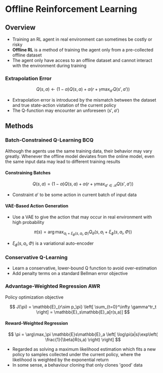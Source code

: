 # Offline Reinforcement Learning

## Overview

- Training an RL agent in real environment can sometimes be costly or risky
- **Offline RL** is a method of training the agent only from a pre-collected offline dataset
- The agent only have access to an offline dataset and cannot interact with the environment during training

### Extrapolation Error

$$ Q(s,a) \leftarrow (1-\alpha)Q(s,a) + \alpha(r + \gamma\max_{a'}Q(s',a')) $$

- Extrapolation error is introduced by the mismatch between the dataset and true state-action vistation of the current policy
- The Q-function may encounter an unforeseen $(s',a')$

## Methods

### Batch-Constrained Q-Learning BCQ

Although the agents use the same training data, their behavior may vary greatly. Whenever the offline model deviates from the online model, even the same input data may lead to different training results

#### Constraining Batches

$$ Q(s,a) = (1-\alpha)Q(s,a) + \alpha(r + \gamma\max_{a'\in\mathcal{B}}Q(s',a')) $$

- Constraint $a'$ to be some action in current batch of input data

#### VAE-Based Action Generation

- Use a VAE to give the action that may occur in real environment with high probability

$$ \pi(s) = \arg\max_{a_i+\xi_\phi(s, a_i, \Phi)} Q_\theta(s,a_i+\xi_\phi(s, a_i, \Phi)) $$

- $\xi_\phi(s, a_i, \Phi)$ is a variational auto-encoder

### Conservative Q-Learning

- Learn a conservative, lower-bound Q function to avoid over-estimation
- Add penalty terms on a standard Bellman error objective

### Advantage-Weighted Regression AWR

Policy optimization objective

$$ J(\pi) = \mathbb{E}_{r\sim p_\pi} \left[ \sum_{t=0}^\infty \gamma^tr_t \right] = \mathbb{E}_s\mathbb{E}_a[r(s,a)] $$

#### Reward-Weighted Regression

$$ \pi = \arg\max_\pi \mathbb{E}s\mathbb{E}_a \left[ \log\pi(a|s)\exp\left( \frac{1}{\beta}R(s,a) \right) \right] $$

- Regarded as solving a maximum likelihood estimation which fits a new policy to samples collected under the current policy, where the likelihood is weighted by the exponential return
- In some sense, a behaviour cloning that only clones 'good' data
